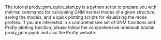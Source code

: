 The tutorial prody_gnm_quick_start.py is a python script to prepare you with minimal commands for calculating GNM normal modes of a given structure, saving the models, and a quick plotting scripts for visualizing the mode profiles. If you are interested in a comprehensive set of GNM functions and ProDy plotting function, please follow the comprehensive notebook tutorial: prody_gnm.ipynb and also the ProDy website.   
